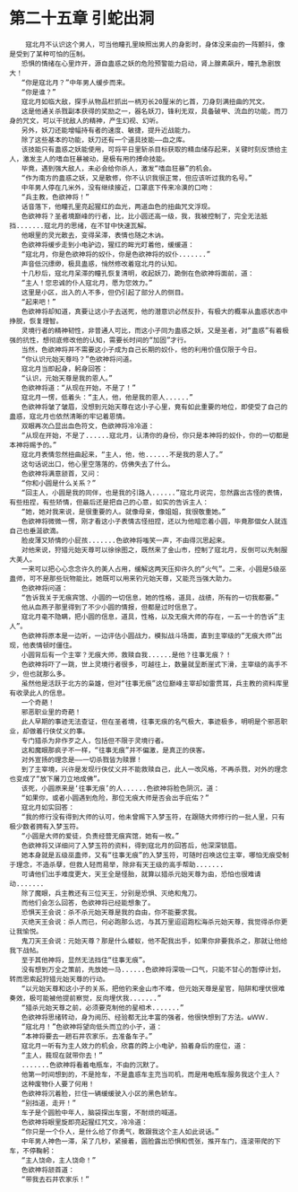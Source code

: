 # 第二十五章 引蛇出洞
        寇北月不认识这个男人，可当他瞳孔里映照出男人的身影时，身体没来由的一阵颤抖，像是受到了某种可怕的压制。
       恐惧的情绪在心里炸开，源自蛊惑之妖的危险预警能力启动，肾上腺素飙升，瞳孔急剧放大！
       “你是寇北月？”中年男人缓步而来。
       “你是谁？”
       寇北月如临大敌，探手从物品栏抓出一柄刃长20厘米的匕首，刀身刻满扭曲的咒文。
       这是他通关杀戮副本获得的奖励之一，器名妖刀，锋利无双，具备破甲、流血的功能，而刀身的咒文，可以干扰敌人的精神，产生幻视、幻听。
       另外，妖刀还能增幅持有者的速度、敏捷，提升近战能力。
       除了这些基本的功能，妖刀还有一个道具技能——血之库。
       该技能只有蛊惑之妖能使用，可将平日里斩杀目标获取的精血储存起来，关键时刻反馈给主人，激发主人的嗜血狂暴被动，是极有用的搏命技能。
       毕竟，遇到强大敌人，未必会给你杀人，激发“嗜血狂暴”的机会。
       “作为南方的蛊惑之妖，又是散修，你不认识我很正常，但应该听过我的名号。”
       中年男人停在几米外，没有继续接近，口罩底下传来冷漠的口吻：
       “兵主教，色欲神将！”
       话音落下，他瞳孔里亮起猩红的血光，两道血色的扭曲咒文浮现。
       色欲神将？圣者境巅峰的行者，比，比小圆还高一级，我，我被控制了，完全无法抵挡.......寇北月的思绪，在不甘中快速瓦解。
       他眼里的灵光散去，变得呆滞，表情也随之木讷。
       色欲神将缓步走到小电驴边，猩红的眸光盯着他，缓缓道：
       “寇北月，你是色欲神将的奴仆，你是色欲神将的奴仆.......”
       声音低沉缥缈，极具蛊惑，悄然修改着寇北月的认知。
       十几秒后，寇北月呆滞的瞳孔恢复清明，收起妖刀，跪倒在色欲神将面前，道：
       “主人！您忠诚的仆人寇北月，愿为您效力。”
       这里是小区，出入的人不多，但仍引起了部分人的侧目。
       “起来吧！”
       色欲神将却知道，真要让这小子去送死，他的潜意识必然反扑，有极大的概率从蛊惑状态中挣脱，恢复理智。
       灵境行者的精神韧性，非普通人可比，而这小子同为蛊惑之妖，又是圣者，对“蛊惑”有着极强的抗性，想彻底修改他的认知，需要长时间的“加固”才行。
       当然，色欲神将并不需要这小子成为自己长期的奴仆，他的利用价值仅限于今日。
       “你认识元始天尊吗？”色欲神将问道。
       寇北月当即起身，躬身回答：
       “认识，元始天尊是我的恩人。”
       色欲神将道：“从现在开始，不是了！”
       寇北月一愣，低着头：“主人，他，他是我的恩人......”
       色欲神将皱了皱眉，没想到元始天尊在这小子心里，竟有如此重要的地位，即使受了自己的蛊惑，寇北月也依然清晰的牢记着恩情。
       双眼再次凸显出血色符文，色欲神将冷冷道：
       “从现在开始，不是了......寇北月，认清你的身份，你只是本神将的奴仆，你的一切都是本神将赐予的。”
       寇北月表情忽然扭曲起来，“主人，他，他......不是我的恩人了。”
       这句话说出口，他心里空落落的，仿佛失去了什么。
       色欲神将满意颔首，又问：
       “你和小圆是什么关系？”
       “回主人，小圆是我的同伴，也是我的引路人......”寇北月说完，忽然露出古怪的表情，有些扭捏，有些矫情，但最后还是把自己的心意，如实的告诉主人：
       “她，她对我来说，是很重要的人。就像母亲，像姐姐，我很敬重她。”
       色欲神将微微一愣，刚才看这小子表情古怪扭捏，还以为他暗恋着小圆，毕竟那個女人就连自己也垂涎欲滴。
       脸皮薄又矫情的小屁孩.......色欲神将嗤笑一声，不由得沉思起来。
       对他来说，狩猎元始天尊可以徐徐图之，既然来了金山市，控制了寇北月，反倒可以先制服大美人。
       一来可以把心心念念许久的美人占用，缓解这两天压抑许久的“火气”。二来，小圆是5级巫蛊师，可不是那些玩物能比，她既可以用来钓元始天尊，又能充当强大助力。
       色欲神将问道：
       “告诉我关于无痕宾馆、小圆的一切信息，她的性格，道具，战绩，所有的一切我都要。”
       他从血燕子那里得到了不少小圆的情报，但都是过时信息了。
       寇北月毫不隐瞒，把小圆的信息，道具，性格，以及无痕大师的存在，一五一十的告诉“主人”。
       色欲神将原本是一边听，一边评估小圆战力，模拟战斗场面，直到主宰级的“无痕大师”出现，他表情顿时僵住。
       小圆背后有一个主宰？无痕大师，救赎自我......是他？往事无痕？！
       色欲神将吓了一跳，世上灵境行者很多，可越往上，数量就呈断崖式下滑，主宰级的高手不少，但也就那么多。
       虽然他是活跃于北方的枭雄，但对“往事无痕”这位巅峰主宰却如雷贯耳，兵主教的资料库里有收录此人的信息。
       一个奇葩！
       邪恶职业里的奇葩！
       此人早期的事迹无法查证，但在圣者境，往事无痕的名气极大，事迹极多，明明是个邪恶职业，却做着行侠仗义的事。
       专门猎杀为非作歹之人，包括但不限于灵境行者。
       这和魔眼那疯子不一样，“往事无痕”并不偏激，是真正的侠客。
       对外宣扬的理念是——一切杀戮皆为赎罪！
       到了主宰境，兴许是发现行侠仗义并不能救赎自己，此人一改风格，不再杀戮，对外的理念也变成了“放下屠刀立地成佛”。
       该死，小圆原来是‘往事无痕’的人......色欲神将脸色阴沉，道：
       “如果你，或者小圆遇到危险，那位无痕大师是否会出手庇佑？”
       寇北月如实回答：
       “我的修行没有得到大师的认可，他未曾赐下入梦玉符，在跟随大师修行的一批人里，只有极少数者拥有入梦玉符。
       “小圆是大师的爱徒，负责经营无痕宾馆，她有一枚。”
       色欲神将又详细问了入梦玉符的资料，得到寇北月的回答后，他深深锁眉。
       她本身就是五级巫蛊师，又有“往事无痕”的入梦玉符，可随时召唤这位主宰，哪怕无痕受制于理念，不造杀孽，但救人轻而易举，除非有天王级的高手帮助.......
       可请他们出手难度更大，天王全是怪胎，就算以猎杀元始天尊为由，恐怕也很难请动.......
       除了魔眼，兵主教还有三位天王，分别是恐惧、灭绝和鬼刀。
       而他们会怎么回答，色欲神将已经能想象了。
       恐惧天王会说：杀不杀元始天尊是我的自由，你不能要求我。
       灭绝天王会说：杀人而已，何必跑那么远，与其万里迢迢跑松海杀元始天尊，我觉得杀你更让我愉悦。
       鬼刀天王会说：元始天尊？那是什么蝼蚁，他不配我出手，如果你非要我杀之，那就让他给我下战帖。
       至于其他神将，显然无法挡住“往事无痕”。
       没有想到万全之策前，先放她一马......色欲神将深吸一口气，只能不甘心的暂停计划，转而思索起狩猎元始天尊的行动。
       “以元始天尊和这小子的关系，把他钓来金山市不难，但元始天尊是星官，陷阱和埋伏很难奏效，极可能被他提前察觉，反向埋伏我.......”
       “猎杀元始天尊之前，必须要克制他的星相术.......”
       色欲神将思绪转动，身为阅历、经验都无比丰富的强者，他很快想到了方法。ωＷＷ.
       “寇北月！”色欲神将望向低头而立的小子，道：
       “本神将要去一趟石井农家乐，去准备车子。”
       寇北月一听有为主人效力的机会，欣喜的跨上小电驴，拍着身后的座位，道：
       “主人，莪现在就带你去！”
       .......色欲神将看着电瓶车，不由的沉默了。
       他第一时间想到的，不是抢车，不是蛊惑车主充当司机，而是用电瓶车服务我这个主人？
       这种废物仆人要了何用！
       色欲神将沉着脸，拦住一辆缓缓驶入小区的黑色轿车。
       “别挡道，走开！”
       车子是个圆脸中年人，脑袋探出车窗，不耐烦的喊道。
       色欲神将眼里旋即亮起猩红咒文，冷冷道：
       “你只是一个仆人，是什么给了你勇气，敢跟我这个主人如此说话。”
       中年男人神色一滞，呆了几秒，紧接着，圆脸露出恐惧和慌张，推开车门，连滚带爬的下车，不停鞠躬：
       “主人饶命，主人饶命！”
       色欲神将颔首道：
       “带我去石井农家乐！”
